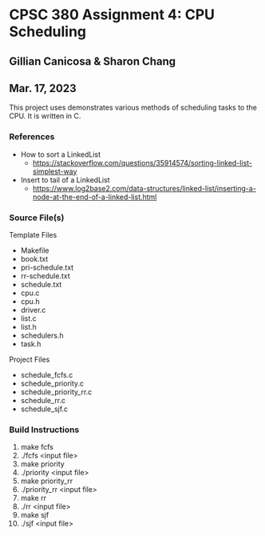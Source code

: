# CPSC 380 Assignment 4: CPU Scheduling

## Gillian Canicosa & Sharon Chang
## Mar. 17, 2023

This project uses demonstrates various methods of scheduling tasks to the CPU. It is written in C.

### References
* How to sort a LinkedList
    * https://stackoverflow.com/questions/35914574/sorting-linked-list-simplest-way
* Insert to tail of a LinkedList
    * https://www.log2base2.com/data-structures/linked-list/inserting-a-node-at-the-end-of-a-linked-list.html

### Source File(s)
Template Files
* Makefile
* book.txt
* pri-schedule.txt
* rr-schedule.txt
* schedule.txt
* cpu.c
* cpu.h
* driver.c
* list.c
* list.h
* schedulers.h
* task.h

Project Files
* schedule_fcfs.c
* schedule_priority.c
* schedule_priority_rr.c
* schedule_rr.c
* schedule_sjf.c

### Build Instructions
1. make fcfs
2. ./fcfs \<input file\>
3. make priority
4. ./priority \<input file\>
5. make priority_rr
6. ./priority_rr \<input file\>
7. make rr
8. ./rr \<input file\>
9. make sjf
10. ./sjf \<input file\>